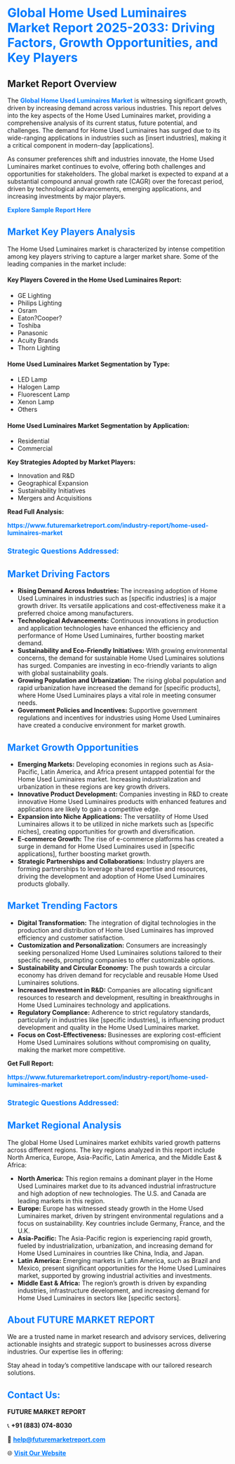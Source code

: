 <h1 style="color: #007BFF;">Global Home Used Luminaires Market Report 2025-2033: Driving Factors, Growth Opportunities, and Key Players</h1>

<section id="overview">
<h2>Market Report Overview</h2>
<p>The <a href="https://www.futuremarketreport.com/industry-report/home-used-luminaires-market" style="color: #007BFF; text-decoration: none;"><strong>Global Home Used Luminaires Market</strong></a> is witnessing significant growth, driven by increasing demand across various industries. This report delves into the key aspects of the Home Used Luminaires market, providing a comprehensive analysis of its current status, future potential, and challenges. The demand for Home Used Luminaires has surged due to its wide-ranging applications in industries such as [insert industries], making it a critical component in modern-day [applications].</p>
<p>As consumer preferences shift and industries innovate, the Home Used Luminaires market continues to evolve, offering both challenges and opportunities for stakeholders. The global market is expected to expand at a substantial compound annual growth rate (CAGR) over the forecast period, driven by technological advancements, emerging applications, and increasing investments by major players.</p>
</section>

<section id="overview">
<p><a href="https://www.futuremarketreport.com/request-sample/reportId=40615" style="color: #007BFF; text-decoration: none;"><strong>Explore Sample Report Here</strong></a></p>
</section>

<section id="key-players">
<h2 style="color: #007BFF;">Market Key Players Analysis</h2>
<p>The Home Used Luminaires market is characterized by intense competition among key players striving to capture a larger market share. Some of the leading companies in the market include:</p>
<h4>Key Players Covered in the Home Used Luminaires Report:</h4>
<ul><li>GE Lighting</li><li>Philips Lighting</li><li>Osram</li><li>Eaton?Cooper?</li><li>Toshiba</li><li>Panasonic</li><li>Acuity Brands</li><li>Thorn Lighting</li></ul>
<h4>Home Used Luminaires Market Segmentation by Type:</h4>
<ul><li>LED Lamp</li><li>Halogen Lamp</li><li>Fluorescent Lamp</li><li>Xenon Lamp</li><li>Others</li></ul>

<h4>Home Used Luminaires Market Segmentation by Application:</h4>
<ul><li>Residential</li><li>Commercial</li></ul>
<p><strong>Key Strategies Adopted by Market Players:</strong></p>
<ul>
<li>Innovation and R&D</li>
<li>Geographical Expansion</li>
<li>Sustainability Initiatives</li>
<li>Mergers and Acquisitions</li>
</ul>
</section>

<section>
<p><strong>Read Full Analysis: </strong></p><a href="https://www.futuremarketreport.com/industry-report/home-used-luminaires-market" style="color: #007BFF; text-decoration: none;"><strong>https://www.futuremarketreport.com/industry-report/home-used-luminaires-market</strong></a>
<h3 style="color: #007BFF;">Strategic Questions Addressed:</h3>
</section>

<section id="driving-factors">
<h2 style="color: #007BFF;">Market Driving Factors</h2>
<ul>
<li><strong>Rising Demand Across Industries:</strong> The increasing adoption of Home Used Luminaires in industries such as [specific industries] is a major growth driver. Its versatile applications and cost-effectiveness make it a preferred choice among manufacturers.</li>
<li><strong>Technological Advancements:</strong> Continuous innovations in production and application technologies have enhanced the efficiency and performance of Home Used Luminaires, further boosting market demand.</li>
<li><strong>Sustainability and Eco-Friendly Initiatives:</strong> With growing environmental concerns, the demand for sustainable Home Used Luminaires solutions has surged. Companies are investing in eco-friendly variants to align with global sustainability goals.</li>
<li><strong>Growing Population and Urbanization:</strong> The rising global population and rapid urbanization have increased the demand for [specific products], where Home Used Luminaires plays a vital role in meeting consumer needs.</li>
<li><strong>Government Policies and Incentives:</strong> Supportive government regulations and incentives for industries using Home Used Luminaires have created a conducive environment for market growth.</li>
</ul>
</section>

<section id="growth-opportunities">
<h2 style="color: #007BFF;">Market Growth Opportunities</h2>
<ul>
<li><strong>Emerging Markets:</strong> Developing economies in regions such as Asia-Pacific, Latin America, and Africa present untapped potential for the Home Used Luminaires market. Increasing industrialization and urbanization in these regions are key growth drivers.</li>
<li><strong>Innovative Product Development:</strong> Companies investing in R&D to create innovative Home Used Luminaires products with enhanced features and applications are likely to gain a competitive edge.</li>
<li><strong>Expansion into Niche Applications:</strong> The versatility of Home Used Luminaires allows it to be utilized in niche markets such as [specific niches], creating opportunities for growth and diversification.</li>
<li><strong>E-commerce Growth:</strong> The rise of e-commerce platforms has created a surge in demand for Home Used Luminaires used in [specific applications], further boosting market growth.</li>
<li><strong>Strategic Partnerships and Collaborations:</strong> Industry players are forming partnerships to leverage shared expertise and resources, driving the development and adoption of Home Used Luminaires products globally.</li>
</ul>
</section>

<section id="trending-factors">
<h2 style="color: #007BFF;">Market Trending Factors</h2>
<ul>
<li><strong>Digital Transformation:</strong> The integration of digital technologies in the production and distribution of Home Used Luminaires has improved efficiency and customer satisfaction.</li>
<li><strong>Customization and Personalization:</strong> Consumers are increasingly seeking personalized Home Used Luminaires solutions tailored to their specific needs, prompting companies to offer customizable options.</li>
<li><strong>Sustainability and Circular Economy:</strong> The push towards a circular economy has driven demand for recyclable and reusable Home Used Luminaires solutions.</li>
<li><strong>Increased Investment in R&D:</strong> Companies are allocating significant resources to research and development, resulting in breakthroughs in Home Used Luminaires technology and applications.</li>
<li><strong>Regulatory Compliance:</strong> Adherence to strict regulatory standards, particularly in industries like [specific industries], is influencing product development and quality in the Home Used Luminaires market.</li>
<li><strong>Focus on Cost-Effectiveness:</strong> Businesses are exploring cost-efficient Home Used Luminaires solutions without compromising on quality, making the market more competitive.</li>
</ul>
</section>

<section>
<p><strong>Get Full Report: </strong></p><a href="https://www.futuremarketreport.com/industry-report/home-used-luminaires-market" style="color: #007BFF; text-decoration: none;"><strong>https://www.futuremarketreport.com/industry-report/home-used-luminaires-market</strong></a>
<h3 style="color: #007BFF;">Strategic Questions Addressed:</h3>
</section>


<section id="regional-analysis">
<h2 style="color: #007BFF;">Market Regional Analysis</h2>
<p>The global Home Used Luminaires market exhibits varied growth patterns across different regions. The key regions analyzed in this report include North America, Europe, Asia-Pacific, Latin America, and the Middle East & Africa:</p>
<ul>
<li><strong>North America:</strong> This region remains a dominant player in the Home Used Luminaires market due to its advanced industrial infrastructure and high adoption of new technologies. The U.S. and Canada are leading markets in this region.</li>
<li><strong>Europe:</strong> Europe has witnessed steady growth in the Home Used Luminaires market, driven by stringent environmental regulations and a focus on sustainability. Key countries include Germany, France, and the U.K.</li>
<li><strong>Asia-Pacific:</strong> The Asia-Pacific region is experiencing rapid growth, fueled by industrialization, urbanization, and increasing demand for Home Used Luminaires in countries like China, India, and Japan.</li>
<li><strong>Latin America:</strong> Emerging markets in Latin America, such as Brazil and Mexico, present significant opportunities for the Home Used Luminaires market, supported by growing industrial activities and investments.</li>
<li><strong>Middle East & Africa:</strong> The region’s growth is driven by expanding industries, infrastructure development, and increasing demand for Home Used Luminaires in sectors like [specific sectors].</li>
</ul>
</section>

<footer>
<h2 style="color: #007BFF;">About FUTURE MARKET REPORT</h2>
<p>We are a trusted name in market research and advisory services, delivering actionable insights and strategic support to businesses across diverse industries. Our expertise lies in offering:</p>

<p>Stay ahead in today’s competitive landscape with our tailored research solutions.</p>

<h2 style="color: #007BFF;">Contact Us:</h2>
<p><strong>FUTURE MARKET REPORT</strong></p>
<p>📞 <strong>+91 (883) 074-8030</strong></p>
<p>📧 <strong><a href="mailto:help@futuremarketreport.com" style="color: #007BFF;">help@futuremarketreport.com</a></strong></p>
<p>🌐 <strong><a href="https://www.futuremarketreport.com/" style="color: #007BFF;">Visit Our Website</a></strong></p>
</footer>